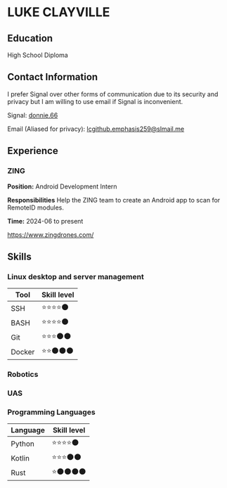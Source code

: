 # LUKE CLAYVILLE
## Education
High School Diploma

## Contact Information
I prefer Signal over other forms of communication due to its security and privacy but I am willing to use email if Signal is inconvenient.

Signal: [donnie.66](https://signal.me/#eu/chePEr2Cxrj_USExoCN_0Sk_CLfIkAkNdZMrv1ws1-Mr2q17G95FfpQ32dAjaA0)

Email (Aliased for privacy): [lcgithub.emphasis259@slmail.me](mailto:lcgithub.emphasis259@slmail.me)

## Experience
### ZING
**Position:** Android Development Intern

**Responsibilities** Help the ZING team to create an Android app to scan for RemoteID modules.

**Time:** 2024-06 to present

https://www.zingdrones.com/

## Skills
### Linux desktop and server management
| Tool | Skill level |
| ---- | ----------- |
| SSH    | ⭐⭐⭐⭐🌑  |
| BASH   | ⭐⭐⭐⭐🌑  |
| Git    | ⭐⭐⭐🌑🌑  |
| Docker | ⭐⭐🌑🌑🌑  |

### Robotics

### UAS

### Programming Languages
| Language | Skill level |
| -------- | ----------- |
| Python   | ⭐⭐⭐⭐🌑 |
| Kotlin   | ⭐⭐⭐🌑🌑 |
| Rust     | ⭐🌑🌑🌑🌑 |